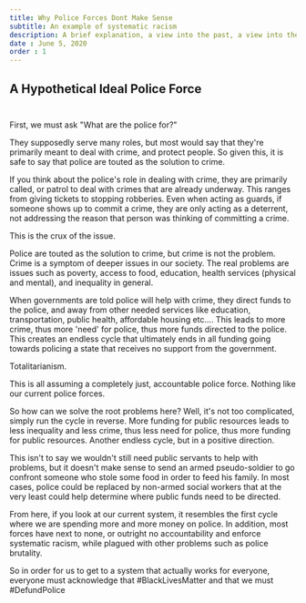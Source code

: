 ```yaml
---
title: Why Police Forces Dont Make Sense
subtitle: An example of systematic racism
description: A brief explanation, a view into the past, a view into the future, and why it all matters.
date : June 5, 2020
order : 1
---
```


## A Hypothetical Ideal Police Force <br></br>


First, we must ask "What are the police for?" 

They supposedly serve many roles, but most would say that they're primarily meant to deal with crime, and protect people. So given this, it is safe to say that police are touted as the solution to crime.

If you think about the police's role in dealing with crime, they are primarily called, or patrol to deal with crimes that are already underway. This ranges from giving tickets to stopping robberies. Even when acting as guards, if someone shows up to commit a crime, they are only acting as a deterrent, not addressing the reason that person was thinking of committing a crime.

This is the crux of the issue. 

Police are touted as the solution to crime, but crime is not the problem. Crime is a symptom of deeper issues in our society. The real problems are issues such as poverty, access to food, education, health services (physical and mental), and inequality in general. 

When governments are told police will help with crime, they direct funds to the police, and away from other needed services like education, transportation, public health, affordable housing etc.... This leads to more crime, thus more 'need' for police, thus more funds directed to the police. This creates an endless cycle that ultimately ends in all funding going towards policing a state that receives no support from the government. 

Totalitarianism. 

This is all assuming a completely just, accountable police force. Nothing like our current police forces.

So how can we solve the root problems here? Well, it's not too complicated, simply run the cycle in reverse. More funding for public resources leads to less inequality and less crime, thus less need for police, thus more funding for public resources. Another endless cycle, but in a positive direction. 

This isn't to say we wouldn't still need public servants to help with problems, but it doesn't make sense to send an armed pseudo-soldier to go confront someone who stole some food in order to feed his family. In most cases, police could be replaced by non-armed social workers that at the very least could help determine where public funds need to be directed.

From here, if you look at our current system, it resembles the first cycle where we are spending more and more money on police. In addition, most forces have next to none, or outright no accountability and enforce systematic racism, while plagued with other problems such as police brutality. 

So in order for us to get to a system that actually works for everyone, everyone must acknowledge that #BlackLivesMatter and that we must #DefundPolice

